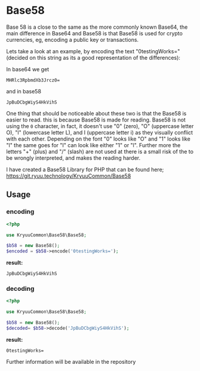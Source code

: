 # Base58
Base 58 is a close to the same as the more commonly known Base64, the main difference in Base64 and Base58 is that Base58 is used for crypto currencies, eg, encoding a public key or transactions.


Lets take a look at an example, by encoding the text "0testingWorks=" (decided on this string as its a good representation of the differences):


In base64 we get

```
MHRlc3RpbmdXb3Jrcz0=
```

and in base58

```
JpBuDCbgWiyS4HkVihS
``` 

One thing that should be noticeable about these two is that the Base58 is easier to read. this is because Base58 is made for reading. Base58 is not using the `0` character, in fact, it doesn't use "0" (zero), "O" (uppercase letter O), "l" (lowercase letter L), and I (uppercase letter i) as they visually conflict with each other. Depending on the font "0" looks like "O" and "1" looks like "l" the same goes for "I" can look like either "1" or "l". Further more the letters "+" (plus) and "/" (slash) are not used at there is a small risk of the to be wrongly interpreted, and makes the reading harder.

I have created a Base58 Library for PHP that can be found here; <https://git.ryuu.technology/KryuuCommon/Base58>

## Usage


### encoding
```php
<?php

use KryuuCommon\Base58\Base58;

$b58 = new Base58();
$encoded = $b58->encode('0testingWorks='); 
```


**result:**
```
JpBuDCbgWiyS4HkVihS
```
    

### decoding
```php
<?php

use KryuuCommon\Base58\Base58;

$b58 = new Base58();
$decoded= $b58->decode('JpBuDCbgWiyS4HkVihS');
```


**result:**
```
0testingWorks=
```
    

Further information will be available in the repository